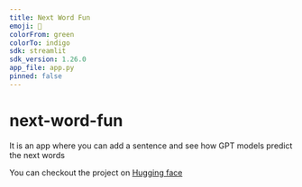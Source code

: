 ```yaml
---
title: Next Word Fun
emoji: 🎉
colorFrom: green
colorTo: indigo
sdk: streamlit
sdk_version: 1.26.0
app_file: app.py
pinned: false
---
```


# next-word-fun
It is an app where you can add a sentence and see how GPT models predict the next words

You can checkout the project on [Hugging face](https://huggingface.co/spaces/Bhagu69/next-word-fun)

